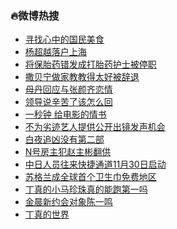 ### :fire:微博热搜<br>
- <a href="https://s.weibo.com/weibo?q=%23%E5%AF%BB%E6%89%BE%E5%BF%83%E4%B8%AD%E7%9A%84%E5%9B%BD%E6%B0%91%E7%BE%8E%E9%A3%9F%23&Refer=new_time">寻找心中的国民美食</a><br>
- <a href="https://s.weibo.com/weibo?q=%23%E6%9D%A8%E8%B6%85%E8%B6%8A%E8%90%BD%E6%88%B7%E4%B8%8A%E6%B5%B7%23&Refer=top">杨超越落户上海</a><br>
- <a href="https://s.weibo.com/weibo?q=%23%E5%B0%86%E4%BF%9D%E8%83%8E%E8%8D%AF%E9%94%99%E5%8F%91%E6%88%90%E6%89%93%E8%83%8E%E8%8D%AF%E6%8A%A4%E5%A3%AB%E8%A2%AB%E5%81%9C%E8%81%8C%23&Refer=top">将保胎药错发成打胎药护士被停职</a><br>
- <a href="https://s.weibo.com/weibo?q=%23%E6%92%92%E8%B4%9D%E5%AE%81%E5%81%9A%E5%AE%B6%E6%95%99%E6%95%99%E5%BE%97%E5%A4%AA%E5%A5%BD%E8%A2%AB%E8%BE%9E%E9%80%80%23&Refer=top">撒贝宁做家教教得太好被辞退</a><br>
- <a href="https://s.weibo.com/weibo?q=%23%E6%AF%8D%E4%B8%B9%E5%9B%9E%E5%BA%94%E4%B8%8E%E5%BC%A0%E9%A2%9C%E9%BD%90%E6%81%8B%E6%83%85%23&Refer=top">母丹回应与张颜齐恋情</a><br>
- <a href="https://s.weibo.com/weibo?q=%23%E9%A2%86%E5%AF%BC%E8%AF%B4%E8%BE%9B%E8%8B%A6%E4%BA%86%E8%AF%A5%E6%80%8E%E4%B9%88%E5%9B%9E%23&Refer=top">领导说辛苦了该怎么回</a><br>
- <a href="https://s.weibo.comjavascript:void(0);">一秒钟 给电影的情书</a><br>
- <a href="https://s.weibo.com/weibo?q=%23%E4%B8%8D%E4%B8%BA%E5%8A%A3%E8%BF%B9%E8%89%BA%E4%BA%BA%E6%8F%90%E4%BE%9B%E5%85%AC%E5%BC%80%E5%87%BA%E9%95%9C%E5%8F%91%E5%A3%B0%E6%9C%BA%E4%BC%9A%23&Refer=top">不为劣迹艺人提供公开出镜发声机会</a><br>
- <a href="https://s.weibo.com/weibo?q=%23%E7%99%BD%E5%A4%9C%E8%BF%BD%E5%87%B6%E6%B2%A1%E6%9C%89%E7%AC%AC%E4%BA%8C%E9%83%A8%23&Refer=top">白夜追凶没有第二部</a><br>
- <a href="https://s.weibo.com/weibo?q=N%E5%8F%B7%E6%88%BF%E4%B8%BB%E7%8A%AF%E8%B5%B5%E4%B8%BB%E5%BD%AC%E7%BF%BB%E4%BE%9B&Refer=top">N号房主犯赵主彬翻供</a><br>
- <a href="https://s.weibo.com/weibo?q=%23%E4%B8%AD%E6%97%A5%E4%BA%BA%E5%91%98%E5%BE%80%E6%9D%A5%E5%BF%AB%E6%8D%B7%E9%80%9A%E9%81%9311%E6%9C%8830%E6%97%A5%E5%90%AF%E5%8A%A8%23&Refer=top">中日人员往来快捷通道11月30日启动</a><br>
- <a href="https://s.weibo.com/weibo?q=%E8%8B%8F%E6%A0%BC%E5%85%B0%E6%88%90%E5%85%A8%E7%90%83%E9%A6%96%E4%B8%AA%E5%8D%AB%E7%94%9F%E5%B7%BE%E5%85%8D%E8%B4%B9%E5%9C%B0%E5%8C%BA&Refer=top">苏格兰成全球首个卫生巾免费地区</a><br>
- <a href="https://s.weibo.com/weibo?q=%23%E4%B8%81%E7%9C%9F%E7%9A%84%E5%B0%8F%E9%A9%AC%E7%8F%8D%E7%8F%A0%E7%9C%9F%E7%9A%84%E8%83%BD%E8%B7%91%E7%AC%AC%E4%B8%80%E5%90%97%23&Refer=top">丁真的小马珍珠真的能跑第一吗</a><br>
- <a href="https://s.weibo.com/weibo?q=%23%E9%87%91%E6%99%A8%E6%96%B0%E7%BA%A6%E4%BC%9A%E5%AF%B9%E8%B1%A1%E9%99%88%E4%B8%80%E9%B8%A3%23&Refer=top">金晨新约会对象陈一鸣</a><br>
- <a href="https://s.weibo.com/weibo?q=%23%E4%B8%81%E7%9C%9F%E7%9A%84%E4%B8%96%E7%95%8C%23&Refer=top">丁真的世界</a><br>
